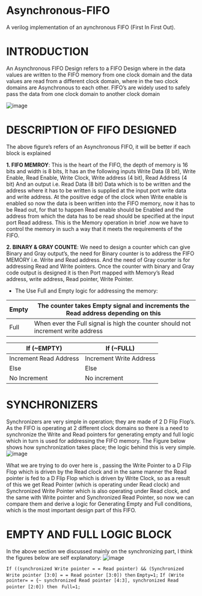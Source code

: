 # Asynchronous-FIFO
A verilog implementation of an aynchronous FIFO (First In First Out).

# INTRODUCTION
An Asynchronous FIFO Design refers to a FIFO Design where in the data values are written to the FIFO memory from one clock domain 
and the data values are read from a different clock domain, where in the two clock domains are Asynchronous to each other.
FIFO’s are widely used to safely pass the data from one clock domain to another clock domain


![image](https://user-images.githubusercontent.com/72949261/213868606-11b3938e-f526-491e-90dc-d7e63132037b.png)


# DESCRIPTION OF FIFO DESIGNED
The above figure’s refers of an Asynchronous FIFO, it will be better if each block is explained

**1. FIFO MEMROY**: 
    This is the heart of the FIFO, the depth of memory is 16 bits and width is 8 bits,
    It has an the following inputs
    Write Data (8 bit), Write Enable, Read Enable, Write Clock, Write address (4 bit), 
    Read Address (4 bit) And an output i.e. Read Data (8 bit)
    Data which is to be written and the address where it has to be written is supplied at the input port write data and write address. At the positive edge of the         clock when Write enable is enabled so now the data is been written into the FIFO memory, now it has to be Read out, for that to happen Read enable should be           Enabled and the address from which the data has to be read should be specified at the input port Read address. This is the Memory operation in brief .now we have       to control the memory in such a way that it meets the requirements of the FIFO.

**2. BINARY & GRAY COUNTE**: 
    We need to design a counter which can give Binary and Gray output’s, the need for Binary counter is to address the FIFO MEMORY i.e. Write and Read address. And the     need of Gray counter is for addressing Read and Write pointers. Once the counter with binary and Gray code output is designed it is then Port mapped with Memory’s     Read address, write address, Read pointer, Write Pointer.
    
* The Use Full and Empty logic for addressing the memory:

| Empty | The counter takes Empty signal and increments the Read address depending on this | 
|-------|----------------------------------------------------------------------------------| 
| Full  | When ever the Full signal is high the counter should not increment write address |
    
|       If (~EMPTY)             |         If (~FULL)            |                  
|-------------------------------|-------------------------------|
|Increment Read Address         |    Increment Write Address    |                
|Else                           |           Else                |                 
|No Increment                   |         No increment          |                 
    

# SYNCHRONIZERS
Synchronizers are very simple in operation; they are made of 2 D Flip Flop’s.
As the FIFO is operating at 2 different clock domains so there is a need to synchronize the Write and Read pointers for generating empty and full logic which in turn is used for addressing the FIFO memory.
The Figure below shows how synchronization takes place; the logic behind this is very simple.
![image](https://user-images.githubusercontent.com/72949261/213869582-55d66493-3b3f-4f8d-9165-23faa9b93e87.png)

What we are trying to do over here is , passing the Write Pointer to a D Flip Flop which is driven by the Read clock and in the same manner the Read pointer is fed to a D Flip Flop which is driven by Write Clock, so as a result of this we get Read Pointer (which is operating under Read clock) and Synchronized Write Pointer which is also operating under Read clock, and the same with Write pointer and Synchronized Read Pointer, so now we can compare them and derive a logic for Generating Empty and Full conditions, which is the most important design part of this FIFO.


# EMPTY AND FULL LOGIC BLOCK
In the above section we discussed mainly on the synchronizing part, I think the figures below are self explanatory:
![image](https://user-images.githubusercontent.com/72949261/213869673-bf4f22cd-3294-483f-b802-937c1255ca94.png)

`If ((synchronized Write pointer = = Read pointer) && (Synchronized Write pointer [3:0] = = Read pointer [3:0]) then`
` Empty=1; `
`If (Write pointer= = {~ synchronized Read pointer [4:3], synchronized Read pointer [2:0]) then `
`Full=1;`



